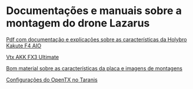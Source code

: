 # Documentações e manuais sobre a montagem do drone Lazarus

[Pdf com documentação e explicações sobre as características da Holybro Kakute F4 AIO](https://github.com/edilsoncorrea/droneruncam/blob/main/Holybro_Kakute_F4_AIO_V2_Manual.pdf)

[Vtx AKK FX3 Ultimate](https://github.com/edilsoncorrea/dronelazarus/blob/main/akk_fx3_ultimate/README.md)

[Bom material sobre as características da placa e imagens de montagens](https://www.rcgroups.com/forums/showthread.php?3088497-Review-of-Holybro-Kakute-F4-AIO-V2-FC-STM32-F405-MCU-ODS-PDB)

[Configurações do OpenTX no Taranis](https://github.com/edilsoncorrea/dronelazarus/blob/main/taranis/configuracoes.md)
